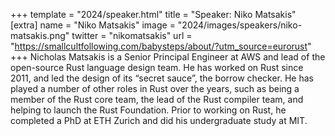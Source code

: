+++
template = "2024/speaker.html"
title = "Speaker: Niko Matsakis"
[extra]
  name = "Niko Matsakis"
  image = "2024/images/speakers/niko-matsakis.png"
  twitter = "nikomatsakis"
  url = "https://smallcultfollowing.com/babysteps/about/?utm_source=eurorust"
+++
Nicholas Matsakis is a Senior Principal Engineer at AWS and lead of the open-source Rust language design team. He has worked on Rust since 2011, and led the design of its “secret sauce”, the borrow checker. He has played a number of other roles in Rust over the years, such as being a member of the Rust core team, the lead of the Rust compiler team, and helping to launch the Rust Foundation. Prior to working on Rust, he completed a PhD at ETH Zurich and did his undergraduate study at MIT.